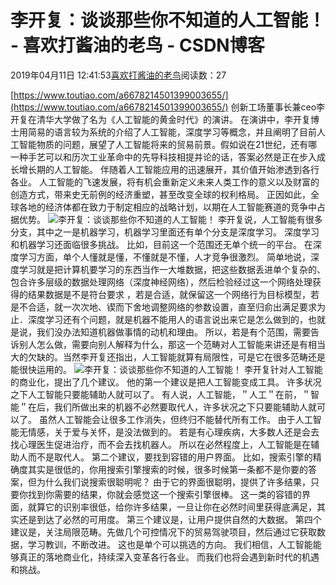 
# 李开复：谈谈那些你不知道的人工智能！ - 喜欢打酱油的老鸟 - CSDN博客


2019年04月11日 12:41:53[喜欢打酱油的老鸟](https://me.csdn.net/weixin_42137700)阅读数：27


[https://www.toutiao.com/a6678214501399003655/](https://www.toutiao.com/a6678214501399003655/)
创新工场董事长兼ceo李开复在清华大学做了名为《人工智能的黄金时代》的演讲。 在演讲中，李开复博士用简易的语言较为系统的介绍了人工智能，深度学习等概念，并且阐明了目前人工智能物质的问题，展望了人工智能将来的贸易前景。假如说在21世纪，还有哪一种手艺可以和历次工业革命中的先导科技相提并论的话，答案必然是正在步入成长增长期的人工智能。 伴随着人工智能应用的迅速展开，其价值开始渗透到各行各业。 人工智能的飞速发展，将有机会重新定义未来人类工作的意义以及财富的创造方式，带来史无前例的经济重塑，甚至改变全球的权利格局。 正因如此，全球各地的经济体都在致力于制定相应的战略计划，以期在人工智能赛道的竞争中占据优势。
![李开复：谈谈那些你不知道的人工智能！](http://p3.pstatp.com/large/pgc-image/402fb6801bb741bab9ddcdee90c81b8f)
李开复说，人工智能有很多分支，其中之一是机器学习，机器学习里面还有单个分支是深度学习。 深度学习和机器学习还面临很多挑战。
比如，目前这一个范围还无单个统一的平台。 在深度学习方面，单个人懂就是懂，不懂就是不懂，人才竞争很激烈。 简单地说，深度学习就是把计算机要学习的东西当作一大堆数据，把这些数据丢进单个复杂的、包合许多层级的数据处理网络（深度神经网络），然后检验经过这一个网络处理获得的结果数据是不是符台要求 ，若是合适，就保留这一个网络行为目标模型，若是不合适，就一次次地、锲而下舍地调整网络的参数设置，直至归俞出满足要求为止．深度学习还有个问题，就是机器不能用人的语言说出来它是怎么做到的，也就是说，我们没办法知道机器做事情的动机和理由。 所以，若是有个范围，需要告诉别人怎么做，需要向别人解释为什么，那这一个范畴对人工智能来讲还是有相当大的欠缺的。当然李开复还指出，人工智能就算有局限性，可是它在很多范畴还是能很快运用的。
![李开复：谈谈那些你不知道的人工智能！](http://p1.pstatp.com/large/pgc-image/71879b99599949ed9ed6ddb3ca10fdf9)
李开复针对人工智能的商业化，提出了几个建议。
他的第一个建议是把人工智能变成工具。 许多状况之下人工智能只要能辅助人就可以了。 有人说，人工智能，＂人工＂在前，＂智能＂在后，我们所做出来的机器不必然要取代人，许多状况之下只要能辅助人就可以了。 虽然人工智能会让很多工作消失，但终归不能替代所有工作。 由于人工智能无情感，关于爱与关怀，是没法做到的。 若是有心理疾病，大多数人还是会去找心理医生促进治疗，而不会去找机器人。 所以在必然程度上，人工智能是在辅助人而不是取代人。
第二个建议，要找到容错的用户界面。 比如，搜索引擎的精确度其实是很低的，你用搜索引擎搜索的时候，很多时候第一条都不是你要的答案，但为什么我们说搜索很聪明呢？ 由于它的界面很聪明，提供了许多结果，只要你找到你需要的结果，你就会感觉这一个搜索引擎很棒。 这一类的容错的界面，就算它的识别率很低，给你许多结果，一旦让你在必然时间里获得底满足，其实还是到达了必然的可用度。
第三个建议是，让用户提供自然的大数据。
第四个建议是，关注局限范畴。先做几个可控情况下的贸易驾驶项目，然后通过它获取数据，学习教训，不断改进。 这也是单个可以挑选的方向。
我们相信，人工智能能够真正的落地商业化，持续深入变革各行各业。 而我们也将会遇到新时代的机遇和挑战。

